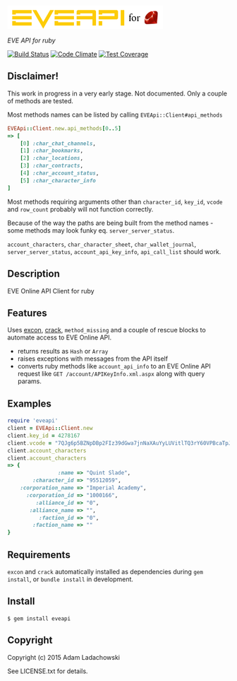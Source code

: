 ![EVEApi for ruby](https://github.com/aladac/eveapi/raw/master/doc/eveapi.png)

*EVE API for ruby*

[![Build Status](https://secure.travis-ci.org/aladac/eveapi.svg?branch=master)](https://travis-ci.org/aladac/eveapi)
[![Code Climate](https://codeclimate.com/github/aladac/eveapi/badges/gpa.svg)](https://codeclimate.com/github/aladac/eveapi)
[![Test Coverage](https://codeclimate.com/github/aladac/eveapi/badges/coverage.svg)](https://codeclimate.com/github/aladac/eveapi/coverage)

## Disclaimer!
This work in progress in a very early stage. Not documented. Only a couple of methods are tested.

Most methods names can be listed by calling `EVEApi::Client#api_methods`
```ruby
EVEApi::Client.new.api_methods[0..5]
=> [
    [0] :char_chat_channels,
    [1] :char_bookmarks,
    [2] :char_locations,
    [3] :char_contracts,
    [4] :char_account_status,
    [5] :char_character_info
]
```
Most methods requiring arguments other than `character_id`, `key_id`, `vcode` and `row_count` probably will not function correctly.

Because of the way the paths are being built from the method names - some methods may look funky eq. `server_server_status`.

`account_characters`, `char_character_sheet`, `char_wallet_journal`, `server_server_status`, `account_api_key_info`, `api_call_list` should work.

## Description

EVE Online API Client for ruby

## Features

Uses [excon](https://github.com/excon/excon),  [crack](https://github.com/jnunemaker/crack), `method_missing` and a couple of rescue blocks to automate access to EVE Online API.
- returns results as `Hash` or `Array`
- raises exceptions with messages from the API itself
- converts ruby methods like `account_api_info` to an EVE Online API request like `GET /account/APIKeyInfo.xml.aspx` along with query params.

## Examples

```ruby
require 'eveapi'
client = EVEApi::Client.new
client.key_id = 4278167
client.vcode = "7QJg6p5BZNpDBp2FIz39dGwa7jnNaXAuYyLUVitlTQ3rY60VPBcaTpJVfYIkiW5l"
client.account_characters
client.account_characters
=> {
                :name => "Quint Slade",
        :character_id => "95512059",
    :corporation_name => "Imperial Academy",
      :corporation_id => "1000166",
         :alliance_id => "0",
       :alliance_name => "",
          :faction_id => "0",
        :faction_name => ""
}
```

## Requirements
`excon` and `crack` automatically installed as dependencies during `gem install`, or `bundle install` in development.

## Install

    $ gem install eveapi

## Copyright

Copyright (c) 2015 Adam Ladachowski

See LICENSE.txt for details.
